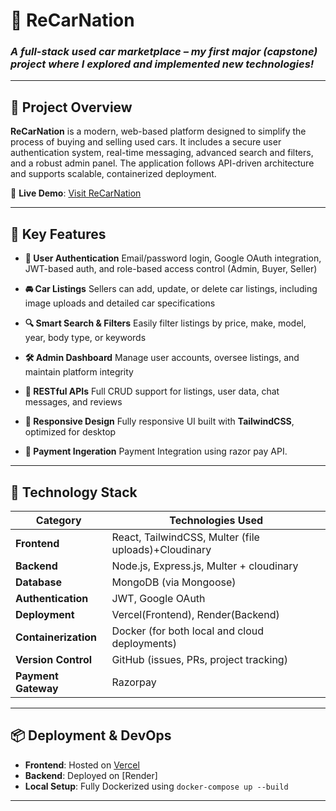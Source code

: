 # 🚗 **ReCarNation**

### *A full-stack used car marketplace – my first major (capstone) project where I explored and implemented new technologies!*

---

## 📌 **Project Overview**

**ReCarNation** is a modern, web-based platform designed to simplify the process of buying and selling used cars. It includes a secure user authentication system, real-time messaging, advanced search and filters, and a robust admin panel. The application follows API-driven architecture and supports scalable, containerized deployment.

🔗 **Live Demo**: [Visit ReCarNation](https://s64-harsh-singh-cap-stone-re-car-na.vercel.app/)

---

## 🚀 **Key Features**

* **🔐 User Authentication**
  Email/password login, Google OAuth integration, JWT-based auth, and role-based access control (Admin, Buyer, Seller)

* **🚘 Car Listings**
  Sellers can add, update, or delete car listings, including image uploads and detailed car specifications

* **🔍 Smart Search & Filters**
  Easily filter listings by price, make, model, year, body type, or keywords

* **🛠️ Admin Dashboard**
  Manage user accounts, oversee listings, and maintain platform integrity

* **🔄 RESTful APIs**
  Full CRUD support for listings, user data, chat messages, and reviews

* **📱 Responsive Design**
  Fully responsive UI built with **TailwindCSS**, optimized for desktop
  
* **📱 Payment Ingeration**
  Payment Integration using razor pay API.

---

## 🧰 **Technology Stack**

| **Category**         | **Technologies Used**                                 |
| -------------------- | ----------------------------------------------------- |
| **Frontend**         | React, TailwindCSS, Multer (file uploads)+Cloudinary  |
| **Backend**          | Node.js, Express.js, Multer + cloudinary              |
| **Database**         | MongoDB (via Mongoose) 
| **Authentication**   | JWT, Google OAuth                                     |
| **Deployment**       | Vercel(Frontend), Render(Backend)    |
| **Containerization** | Docker (for both local and cloud deployments)         |
| **Version Control**  | GitHub (issues, PRs, project tracking)                |
| **Payment Gateway**  | Razorpay           |

---

## 📦 **Deployment & DevOps**

* **Frontend**: Hosted on [Vercel](https://vercel.com/)
* **Backend**: Deployed on [Render]
* **Local Setup**: Fully Dockerized using `docker-compose up --build`

---


